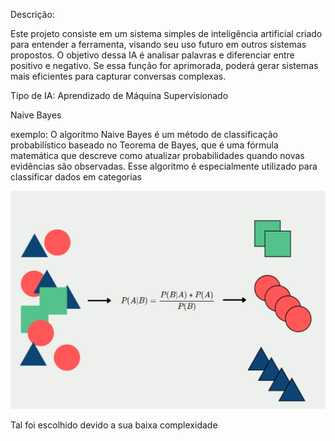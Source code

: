 Descrição:

Este projeto consiste em um sistema simples de inteligência artificial criado para entender a ferramenta, visando seu uso futuro em outros sistemas propostos. O objetivo dessa IA é analisar palavras e diferenciar entre positivo e negativo. Se essa função for aprimorada, poderá gerar sistemas mais eficientes para capturar conversas complexas.

Tipo de IA:
Aprendizado de Máquina Supervisionado

Naive Bayes

exemplo:
O algoritmo Naive Bayes é um método de classificação probabilístico baseado no Teorema de Bayes, que é uma fórmula matemática que descreve como atualizar probabilidades quando novas evidências são observadas. Esse algoritmo é especialmente utilizado para classificar dados em categorias

![alt text](image.png)

Tal foi escolhido devido a sua baixa complexidade 